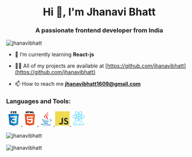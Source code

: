 <h1 align="center">Hi 👋, I'm Jhanavi Bhatt</h1>
<h3 align="center">A passionate frontend developer from India</h3>

<p align="left"> <img src="https://komarev.com/ghpvc/?username=jhanavibhatt&label=Profile%20views&color=0e75b6&style=flat" alt="jhanavibhatt" /> </p>

- 🌱 I’m currently learning **React-js**

- 👨‍💻 All of my projects are available at [https://github.com/jhanavibhatt](https://github.com/jhanavibhatt)

- 📫 How to reach me **jhanavibhatt1609@gmail.com**

<!--h3 align="left">Connect with me:</h3-->
<!--p align="left"-->
<!--a href="https://linkedin.com/in/jhanavi bhatt" target="blank"><img align="center" src="https://raw.githubusercontent.com/rahuldkjain/github-profile-readme-generator/master/src/images/icons/Social/linked-in-alt.svg" alt="jhanavi bhatt" height="30" width="40" /></a-->
</p>

<h3 align="left">Languages and Tools:</h3>
<p align="left"> <a href="https://www.w3schools.com/css/" target="_blank" rel="noreferrer"> <img src="https://raw.githubusercontent.com/devicons/devicon/master/icons/css3/css3-original-wordmark.svg" alt="css3" width="40" height="40"/> </a> <a href="https://www.w3.org/html/" target="_blank" rel="noreferrer"> <img src="https://raw.githubusercontent.com/devicons/devicon/master/icons/html5/html5-original-wordmark.svg" alt="html5" width="40" height="40"/> </a> <a href="https://www.java.com" target="_blank" rel="noreferrer"> <img src="https://raw.githubusercontent.com/devicons/devicon/master/icons/java/java-original.svg" alt="java" width="40" height="40"/> </a> <a href="https://developer.mozilla.org/en-US/docs/Web/JavaScript" target="_blank" rel="noreferrer"> <img src="https://raw.githubusercontent.com/devicons/devicon/master/icons/javascript/javascript-original.svg" alt="javascript" width="40" height="40"/> </a> <a href="https://reactjs.org/" target="_blank" rel="noreferrer"> <img src="https://raw.githubusercontent.com/devicons/devicon/master/icons/react/react-original-wordmark.svg" alt="react" width="40" height="40"/> </a> </p>

<p><img align="center" src="https://github-readme-stats.vercel.app/api/top-langs?username=jhanavibhatt&show_icons=true&locale=en&layout=compact" alt="jhanavibhatt" /></p>

<p><img align="center" src="https://github-readme-streak-stats.herokuapp.com/?user=jhanavibhatt&" alt="jhanavibhatt" /></p>
